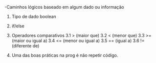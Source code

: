 
-Caminhos lógicos baseado em algum dado ou informação

1. Tipo de dado boolean
2. if/else
3. Operadores comparativos
  3.1 > (maior que)
  3.2 < (menor que)
  3.3 >= (maior ou igual a)
  3.4 <= (menor ou igual a)
  3.5 == (igual a)
  3.6 != (diferente de)

4. Uma das boas práticas na prog é não repetir código.

